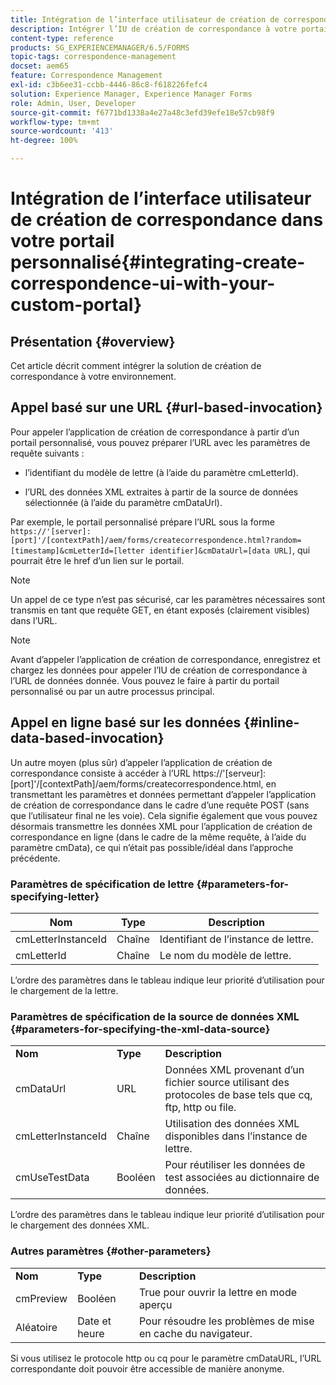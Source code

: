 ```yaml
---
title: Intégration de l’interface utilisateur de création de correspondance dans votre portail personnalisé
description: Intégrer l’IU de création de correspondance à votre portail personnalisé
content-type: reference
products: SG_EXPERIENCEMANAGER/6.5/FORMS
topic-tags: correspondence-management
docset: aem65
feature: Correspondence Management
exl-id: c3b6ee31-ccbb-4446-86c8-f618226fefc4
solution: Experience Manager, Experience Manager Forms
role: Admin, User, Developer
source-git-commit: f6771bd1338a4e27a48c3efd39efe18e57cb98f9
workflow-type: tm+mt
source-wordcount: '413'
ht-degree: 100%

---
```


# Intégration de l’interface utilisateur de création de correspondance dans votre portail personnalisé{#integrating-create-correspondence-ui-with-your-custom-portal}

## Présentation {#overview}

Cet article décrit comment intégrer la solution de création de correspondance à votre environnement.

## Appel basé sur une URL {#url-based-invocation}

Pour appeler l’application de création de correspondance à partir d’un portail personnalisé, vous pouvez préparer l’URL avec les paramètres de requête suivants :

* l’identifiant du modèle de lettre (à l’aide du paramètre cmLetterId).

* l’URL des données XML extraites à partir de la source de données sélectionnée (à l’aide du paramètre cmDataUrl).

Par exemple, le portail personnalisé prépare l’URL sous la forme\
`https://'[server]:[port]'/[contextPath]/aem/forms/createcorrespondence.html?random=[timestamp]&cmLetterId=[letter identifier]&cmDataUrl=[data URL]`, qui pourrait être le href dʼun lien sur le portail.

>[!NOTE]
>
>Un appel de ce type n’est pas sécurisé, car les paramètres nécessaires sont transmis en tant que requête GET, en étant exposés (clairement visibles) dans l’URL.

>[!NOTE]
>
>Avant d’appeler l’application de création de correspondance, enregistrez et chargez les données pour appeler l’IU de création de correspondance à l’URL de données donnée. Vous pouvez le faire à partir du portail personnalisé ou par un autre processus principal.

## Appel en ligne basé sur les données {#inline-data-based-invocation}

Un autre moyen (plus sûr) d’appeler l’application de création de correspondance consiste à accéder à l’URL https://&#39;[serveur]:[port]&#39;/[contextPath]/aem/forms/createcorrespondence.html, en transmettant les paramètres et données permettant d’appeler l’application de création de correspondance dans le cadre d’une requête POST (sans que l’utilisateur final ne les voie). Cela signifie également que vous pouvez désormais transmettre les données XML pour l’application de création de correspondance en ligne (dans le cadre de la même requête, à l’aide du paramètre cmData), ce qui n’était pas possible/idéal dans l’approche précédente.

### Paramètres de spécification de lettre {#parameters-for-specifying-letter}

| **Nom** | **Type** | **Description** |
|---|---|---|
| cmLetterInstanceId | Chaîne | Identifiant de l’instance de lettre. |
| cmLetterId | Chaîne | Le nom du modèle de lettre. |

L’ordre des paramètres dans le tableau indique leur priorité d’utilisation pour le chargement de la lettre.

### Paramètres de spécification de la source de données XML {#parameters-for-specifying-the-xml-data-source}

<table>
 <tbody>
  <tr>
   <td><strong>Nom</strong></td> 
   <td><strong>Type</strong></td> 
   <td><strong>Description</strong></td> 
  </tr>
  <tr>
   <td>cmDataUrl<br /> </td> 
   <td>URL</td> 
   <td>Données XML provenant d’un fichier source utilisant des protocoles de base tels que cq, ftp, http ou file.<br /> </td> 
  </tr>
  <tr>
   <td>cmLetterInstanceId</td> 
   <td>Chaîne</td> 
   <td>Utilisation des données XML disponibles dans l’instance de lettre.</td> 
  </tr>
  <tr>
   <td>cmUseTestData</td> 
   <td>Booléen</td> 
   <td>Pour réutiliser les données de test associées au dictionnaire de données.</td> 
  </tr>
 </tbody>
</table>

L’ordre des paramètres dans le tableau indique leur priorité d’utilisation pour le chargement des données XML.

### Autres paramètres {#other-parameters}

<table>
 <tbody>
  <tr>
   <td><strong>Nom</strong></td> 
   <td><strong>Type</strong></td> 
   <td><strong>Description</strong></td> 
  </tr>
  <tr>
   <td>cmPreview<br /> </td> 
   <td>Booléen</td> 
   <td>True pour ouvrir la lettre en mode aperçu<br /> </td> 
  </tr>
  <tr>
   <td>Aléatoire</td> 
   <td>Date et heure</td> 
   <td>Pour résoudre les problèmes de mise en cache du navigateur.</td> 
  </tr>
 </tbody>
</table>

Si vous utilisez le protocole http ou cq pour le paramètre cmDataURL, l’URL correspondante doit pouvoir être accessible de manière anonyme.
